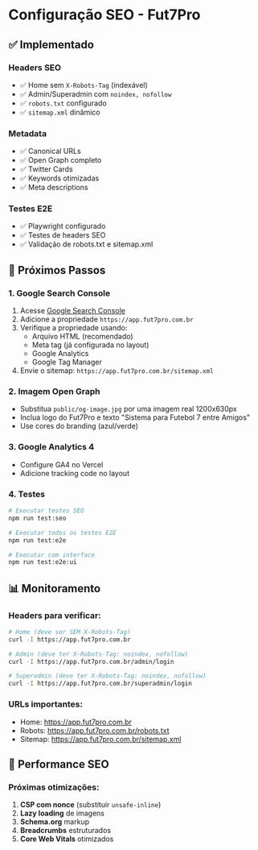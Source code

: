 # Configuração SEO - Fut7Pro

## ✅ Implementado

### Headers SEO

- ✅ Home sem `X-Robots-Tag` (indexável)
- ✅ Admin/Superadmin com `noindex, nofollow`
- ✅ `robots.txt` configurado
- ✅ `sitemap.xml` dinâmico

### Metadata

- ✅ Canonical URLs
- ✅ Open Graph completo
- ✅ Twitter Cards
- ✅ Keywords otimizadas
- ✅ Meta descriptions

### Testes E2E

- ✅ Playwright configurado
- ✅ Testes de headers SEO
- ✅ Validação de robots.txt e sitemap.xml

## 🔧 Próximos Passos

### 1. Google Search Console

1. Acesse [Google Search Console](https://search.google.com/search-console)
2. Adicione a propriedade `https://app.fut7pro.com.br`
3. Verifique a propriedade usando:
   - Arquivo HTML (recomendado)
   - Meta tag (já configurada no layout)
   - Google Analytics
   - Google Tag Manager
4. Envie o sitemap: `https://app.fut7pro.com.br/sitemap.xml`

### 2. Imagem Open Graph

- Substitua `public/og-image.jpg` por uma imagem real 1200x630px
- Inclua logo do Fut7Pro e texto "Sistema para Futebol 7 entre Amigos"
- Use cores do branding (azul/verde)

### 3. Google Analytics 4

- Configure GA4 no Vercel
- Adicione tracking code no layout

### 4. Testes

```bash
# Executar testes SEO
npm run test:seo

# Executar todos os testes E2E
npm run test:e2e

# Executar com interface
npm run test:e2e:ui
```

## 📊 Monitoramento

### Headers para verificar:

```bash
# Home (deve ser SEM X-Robots-Tag)
curl -I https://app.fut7pro.com.br

# Admin (deve ter X-Robots-Tag: noindex, nofollow)
curl -I https://app.fut7pro.com.br/admin/login

# Superadmin (deve ter X-Robots-Tag: noindex, nofollow)
curl -I https://app.fut7pro.com.br/superadmin/login
```

### URLs importantes:

- Home: https://app.fut7pro.com.br
- Robots: https://app.fut7pro.com.br/robots.txt
- Sitemap: https://app.fut7pro.com.br/sitemap.xml

## 🚀 Performance SEO

### Próximas otimizações:

1. **CSP com nonce** (substituir `unsafe-inline`)
2. **Lazy loading** de imagens
3. **Schema.org** markup
4. **Breadcrumbs** estruturados
5. **Core Web Vitals** otimizados
